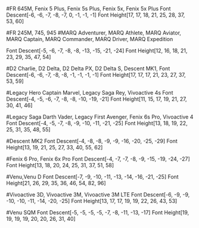  #FR 645M, Fenix 5 Plus, Fenix 5s Plus, Fenix 5x, Fenix 5x Plus
 Font Descent[-6, -6, -7, -8, -7, 0, -1, -1, -1]
 Font Height[17, 17, 18, 21, 25, 28, 37, 53, 60]
 
 #FR 245M, 745, 945
 #MARQ Adventurer, MARQ Athlete, MARQ Aviator, MARQ Captain, MARQ Commander, MARQ Driver, MARQ Expedition
 
 Font Descent[-5, -6, -7, -8, -8, -13, -15, -21, -24]
 Font Height[12, 16, 18, 21, 23, 29, 35, 47, 54]
 
 #D2 Charlie, D2 Delta, D2 Delta PX, D2 Delta S, Descent MK1,
 Font Descent[-6, -6, -7, -8, -8, -1, -1, -1, -1]
 Font Height[17, 17, 17, 21, 23, 27, 37, 53, 59]
 
 #Legacy Hero Captain Marvel, Legacy Saga Rey, Vivoactive 4s
 Font Descent[-4, -5, -6, -7, -8, -8, -10, -19, -21]
 Font Height[11, 15, 17, 19, 21, 27, 30, 41, 46]

 #Legacy Saga Darth Vader, Legacy First Avenger, Fenix 6s Pro, Vivoactive 4
 Font Descent[-4, -5, -7, -8, -9, -10, -11, -21, -25]
 Font Height[13, 18, 19, 22, 25, 31, 35, 48, 55]
 
 #Descent MK2
 Font Descent[-4, -8, -8, -9, -9, -16, -20, -25, -29]
 Font Height[13, 19, 21, 25, 27, 33, 40, 55, 62]
 
 #Fenix 6 Pro, Fenix 6x Pro
 Font Descent[-4, -7, -7, -8, -9, -15, -19, -24, -27]
 Font Height[13, 18, 20, 24, 25, 31, 37, 51, 58]
 
 #Venu,Venu D
 Font Descent[-7, -9, -10, -11, -13, -14, -16, -21, -25]
 Font Height[21, 26, 29, 35, 36, 46, 54, 82, 96]
 
 #Vivoactive 3D, Vivoactive 3M, Vivoactive 3M LTE
 Font Descent[-6, -9, -9, -10, -10, -11, -14, -20, -25]
 Font Height[13, 17, 17, 19, 19, 22, 26, 43, 53]
 
 #Venu SQM
 Font Descent[-5, -5, -5, -5, -7, -8, -11, -13, -17]
 Font Height[19, 19, 19, 19, 20, 20, 26, 31, 40]
 
